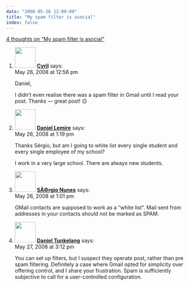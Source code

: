 ```yaml
---
date: "2008-05-26 12:00:00"
title: "My spam filter is asocial"
index: false
---
```


[4 thoughts on &ldquo;My spam filter is asocial&rdquo;](/lemire/blog/2008/05-26-my-spam-filter-is-asocial)

<ol class="comment-list">
<li id="comment-49927" class="comment even thread-even depth-1">
<div class="comment-author vcard">
<img alt src="https://secure.gravatar.com/avatar/e21ae50ae7cd39b695ada61872bbe696?s=56&#038;d=mm&#038;r=g" srcset="https://secure.gravatar.com/avatar/e21ae50ae7cd39b695ada61872bbe696?s=112&#038;d=mm&#038;r=g 2x" class="avatar avatar-56 photo" height="56" width="56" decoding="async" /> <b class="fn"><a href="http://thehungersite.greatergood.com/clickToGive/ths/home" class="url" rel="ugc external nofollow">Cyril</a></b> <span class="says">says:</span> </div>
<div class="comment-metadata"><time datetime="2008-05-26T12:56:52+00:00">May 26, 2008 at 12:56 pm</time></a> </div>
<div class="comment-content">
<p>Daniel,</p>
<p>I didn&rsquo;t even realise there was a spam filter in Gmail until I read your post. Thanks &#8212; great post! 😉</p>
</div>
</li>
<li id="comment-49929" class="comment odd alt thread-odd thread-alt depth-1">
<div class="comment-author vcard">
<img alt src="https://secure.gravatar.com/avatar/6518c23aacab4c42dd2c5b9b57b79fb5?s=56&#038;d=mm&#038;r=g" srcset="https://secure.gravatar.com/avatar/6518c23aacab4c42dd2c5b9b57b79fb5?s=112&#038;d=mm&#038;r=g 2x" class="avatar avatar-56 photo" height="56" width="56" decoding="async" /> <b class="fn"><a href="https://lemire.me/blog/" class="url" rel="ugc">Daniel Lemire</a></b> <span class="says">says:</span> </div>
<div class="comment-metadata"><time datetime="2008-05-26T13:19:25+00:00">May 26, 2008 at 1:19 pm</time></a> </div>
<div class="comment-content">
<p>Thanks Sérgio, but am I going to white list every single student and every single employee of my school?</p>
<p>I work in a very large school. There are always new students.</p>
</div>
</li>
<li id="comment-49928" class="comment even thread-even depth-1">
<div class="comment-author vcard">
<img alt src="https://secure.gravatar.com/avatar/?s=56&#038;d=mm&#038;r=g" srcset="https://secure.gravatar.com/avatar/?s=112&#038;d=mm&#038;r=g 2x" class="avatar avatar-56 photo avatar-default" height="56" width="56" loading="lazy" decoding="async" /> <b class="fn"><a href="http://sergionunes.com" class="url" rel="ugc external nofollow">SÃ©rgio Nunes</a></b> <span class="says">says:</span> </div>
<div class="comment-metadata"><time datetime="2008-05-26T13:01:45+00:00">May 26, 2008 at 1:01 pm</time></a> </div>
<div class="comment-content">
<p>GMail contacts are supposed to work as a &ldquo;white list&rdquo;. Mail sent from addresses in your contacts should not be marked as SPAM.</p>
</div>
</li>
<li id="comment-49932" class="comment odd alt thread-odd thread-alt depth-1">
<div class="comment-author vcard">
<img alt src="https://secure.gravatar.com/avatar/e9a1ce0b75918ac8c05ae1e83ebeab69?s=56&#038;d=mm&#038;r=g" srcset="https://secure.gravatar.com/avatar/e9a1ce0b75918ac8c05ae1e83ebeab69?s=112&#038;d=mm&#038;r=g 2x" class="avatar avatar-56 photo" height="56" width="56" loading="lazy" decoding="async" /> <b class="fn"><a href="https://thenoisychannel.blogspot.com/" class="url" rel="ugc external nofollow">Daniel Tunkelang</a></b> <span class="says">says:</span> </div>
<div class="comment-metadata"><time datetime="2008-05-27T15:12:07+00:00">May 27, 2008 at 3:12 pm</time></a> </div>
<div class="comment-content">
<p>You can set up filters, but I suspect they operate post, rather than pre spam filtering. Definitely a case where Gmail opted for simplicity over offering control, and I share your frustration. Spam is sufficiently subjective to call for a user-controlled configuration.</p>
</div>
</li>
</ol>
